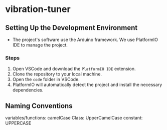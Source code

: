 # vibration-tuner
## Setting Up the Development Environment
- The project's software use the Arduino framework. We use PlatformIO IDE to manage the project.
### Steps
1. Open VSCode and download the `PlatformIO IDE` extension.
2. Clone the repository to your local machine.
3. Open the `code` folder in VSCode.
4. PlatformIO will automatically detect the project and install the necessary dependencies.

## Naming Conventions

variables/functions: camelCase
Class: UpperCamelCase
constant: UPPERCASE
